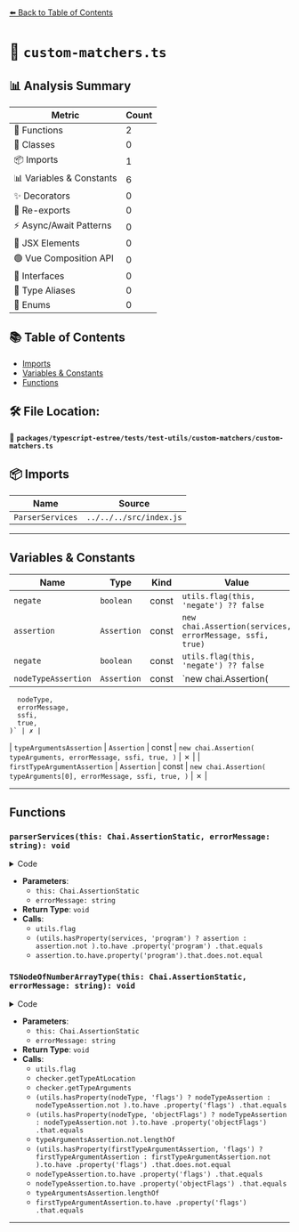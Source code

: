 [⬅️ Back to Table of Contents](../../../../../index.md)

# 📄 `custom-matchers.ts`

## 📊 Analysis Summary

| Metric | Count |
|--------|-------|
| 🔧 Functions | 2 |
| 🧱 Classes | 0 |
| 📦 Imports | 1 |
| 📊 Variables & Constants | 6 |
| ✨ Decorators | 0 |
| 🔄 Re-exports | 0 |
| ⚡ Async/Await Patterns | 0 |
| 💠 JSX Elements | 0 |
| 🟢 Vue Composition API | 0 |
| 📐 Interfaces | 0 |
| 📑 Type Aliases | 0 |
| 🎯 Enums | 0 |

## 📚 Table of Contents

- [Imports](#imports)
- [Variables & Constants](#variables-constants)
- [Functions](#functions)

## 🛠️ File Location:
📂 **`packages/typescript-estree/tests/test-utils/custom-matchers/custom-matchers.ts`**

## 📦 Imports

| Name | Source |
|------|--------|
| `ParserServices` | `../../../src/index.js` |


---

## Variables & Constants

| Name | Type | Kind | Value | Exported |
|------|------|------|-------|----------|
| `negate` | `boolean` | const | `utils.flag(this, 'negate') ?? false` | ✗ |
| `assertion` | `Assertion` | const | `new chai.Assertion(services, errorMessage, ssfi, true)` | ✗ |
| `negate` | `boolean` | const | `utils.flag(this, 'negate') ?? false` | ✗ |
| `nodeTypeAssertion` | `Assertion` | const | `new chai.Assertion(
      nodeType,
      errorMessage,
      ssfi,
      true,
    )` | ✗ |
| `typeArgumentsAssertion` | `Assertion` | const | `new chai.Assertion(
      typeArguments,
      errorMessage,
      ssfi,
      true,
    )` | ✗ |
| `firstTypeArgumentAssertion` | `Assertion` | const | `new chai.Assertion(
      typeArguments[0],
      errorMessage,
      ssfi,
      true,
    )` | ✗ |


---

## Functions

### `parserServices(this: Chai.AssertionStatic, errorMessage: string): void`

<details><summary>Code</summary>

```ts
function parserServices(this: Chai.AssertionStatic, errorMessage?: string) {
    if (errorMessage) {
      utils.flag(this, 'message', errorMessage);
    }

    const services: ParserServices | null | undefined = utils.flag(
      this,
      'object',
    );

    const negate: boolean = utils.flag(this, 'negate') ?? false;

    const ssfi: (...args: unknown[]) => unknown = utils.flag(this, 'ssfi');

    const assertion = new chai.Assertion(services, errorMessage, ssfi, true);

    if (negate) {
      (utils.hasProperty(services, 'program')
        ? assertion
        : assertion.not
      ).to.have
        .property('program')
        .that.equals(null);
    } else {
      assertion.to.have.property('program').that.does.not.equal(null);
    }
  }
```
</details>

- **Parameters**:
  - `this: Chai.AssertionStatic`
  - `errorMessage: string`
- **Return Type**: `void`
- **Calls**:
  - `utils.flag`
  - `(utils.hasProperty(services, 'program')
        ? assertion
        : assertion.not
      ).to.have
        .property('program')
        .that.equals`
  - `assertion.to.have.property('program').that.does.not.equal`
### `TSNodeOfNumberArrayType(this: Chai.AssertionStatic, errorMessage: string): void`

<details><summary>Code</summary>

```ts
function TSNodeOfNumberArrayType(
    this: Chai.AssertionStatic,
    errorMessage?: string,
  ) {
    if (errorMessage) {
      utils.flag(this, 'message', errorMessage);
    }

    const { checker, tsNode }: { checker: ts.TypeChecker; tsNode: ts.Node } =
      utils.flag(this, 'object');

    const ssfi: (...args: unknown[]) => unknown = utils.flag(this, 'ssfi');

    const negate: boolean = utils.flag(this, 'negate') ?? false;

    const nodeType = checker.getTypeAtLocation(tsNode);

    const typeArguments = checker.getTypeArguments(
      nodeType as ts.TypeReference,
    );

    const nodeTypeAssertion = new chai.Assertion(
      nodeType,
      errorMessage,
      ssfi,
      true,
    );

    const typeArgumentsAssertion = new chai.Assertion(
      typeArguments,
      errorMessage,
      ssfi,
      true,
    );

    const firstTypeArgumentAssertion = new chai.Assertion(
      typeArguments[0],
      errorMessage,
      ssfi,
      true,
    );

    if (negate) {
      (utils.hasProperty(nodeType, 'flags')
        ? nodeTypeAssertion
        : nodeTypeAssertion.not
      ).to.have
        .property('flags')
        .that.equals(ts.TypeFlags.Object);

      (utils.hasProperty(nodeType, 'objectFlags')
        ? nodeTypeAssertion
        : nodeTypeAssertion.not
      ).to.have
        .property('objectFlags')
        .that.equals(ts.ObjectFlags.Reference);

      typeArgumentsAssertion.not.lengthOf(1);

      (utils.hasProperty(firstTypeArgumentAssertion, 'flags')
        ? firstTypeArgumentAssertion
        : firstTypeArgumentAssertion.not
      ).to.have
        .property('flags')
        .that.does.not.equal(ts.TypeFlags.Number);
    } else {
      nodeTypeAssertion.to.have
        .property('flags')
        .that.equals(ts.TypeFlags.Object);

      nodeTypeAssertion.to.have
        .property('objectFlags')
        .that.equals(ts.ObjectFlags.Reference);

      typeArgumentsAssertion.lengthOf(1);

      firstTypeArgumentAssertion.to.have
        .property('flags')
        .that.equals(ts.TypeFlags.Number);
    }
  }
```
</details>

- **Parameters**:
  - `this: Chai.AssertionStatic`
  - `errorMessage: string`
- **Return Type**: `void`
- **Calls**:
  - `utils.flag`
  - `checker.getTypeAtLocation`
  - `checker.getTypeArguments`
  - `(utils.hasProperty(nodeType, 'flags')
        ? nodeTypeAssertion
        : nodeTypeAssertion.not
      ).to.have
        .property('flags')
        .that.equals`
  - `(utils.hasProperty(nodeType, 'objectFlags')
        ? nodeTypeAssertion
        : nodeTypeAssertion.not
      ).to.have
        .property('objectFlags')
        .that.equals`
  - `typeArgumentsAssertion.not.lengthOf`
  - `(utils.hasProperty(firstTypeArgumentAssertion, 'flags')
        ? firstTypeArgumentAssertion
        : firstTypeArgumentAssertion.not
      ).to.have
        .property('flags')
        .that.does.not.equal`
  - `nodeTypeAssertion.to.have
        .property('flags')
        .that.equals`
  - `nodeTypeAssertion.to.have
        .property('objectFlags')
        .that.equals`
  - `typeArgumentsAssertion.lengthOf`
  - `firstTypeArgumentAssertion.to.have
        .property('flags')
        .that.equals`

---